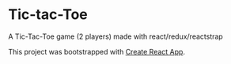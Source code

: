 # Tic-tac-Toe

A Tic-Tac-Toe game (2 players) made with react/redux/reactstrap

This project was bootstrapped with [Create React App](https://github.com/facebookincubator/create-react-app).
